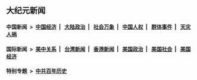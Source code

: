 ## 大纪元新闻

#### 中国新闻 &nbsp;>&nbsp; [中国经济](indexes/ncid283/README.md?05020445) &nbsp;| &nbsp; [大陆政治](indexes/ncid277/README.md?05020445) &nbsp;| &nbsp; [社会万象](indexes/ncid282/README.md?05020445) &nbsp;| &nbsp; [中国人权](indexes/ncid278/README.md?05020445) &nbsp;| &nbsp; [群体事件](indexes/ncid279/README.md?05020445) &nbsp;| &nbsp; [天灾人祸](indexes/ncid280/README.md?05020445)

#### 国际新闻 &nbsp;>&nbsp; [美中关系](indexes/nf1412576/README.md?05020445) &nbsp;| &nbsp; [台湾新闻](indexes/ncid1349361/README.md?05020445) &nbsp;| &nbsp; [香港新闻](indexes/ncid1349362/README.md?05020445) &nbsp;| &nbsp; [美国政治](indexes/ncid1078159/README.md?05020445) &nbsp;| &nbsp; [美国社会](indexes/ncid1078160/README.md?05020445) &nbsp;| &nbsp; [美国经济](indexes/ncid1078158/README.md?05020445)

#### 特别专题 &nbsp;>&nbsp; [中共百年历史](https://github.com/easy2view/epoch-special/blob/master/README.md?05020445)  
